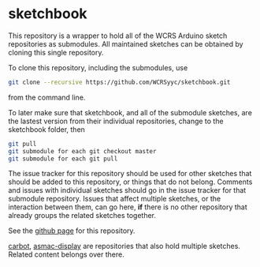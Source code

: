 # sketchbook

This repository is a wrapper to hold all of the WCRS Arduino sketch repositories as submodules.  All maintained sketches can be obtained by cloning this single repository.

To clone this repository, including the submodules, use

```sh
git clone --recursive https://github.com/WCRSyyc/sketchbook.git
```

from the command line.

To later make sure that sketchbook, and all of the submodule sketches, are the lastest version from their individual repositories, change to the sketchbook folder, then

```sh
git pull
git submodule for each git checkout master
git submodule for each git pull
```

The issue tracker for this repository should be used for other sketches that should be added to this repository, or things that do not belong.  Comments and issues with individual sketches should go in the issue tracker for that submodule repository.  Issues that affect multiple sketches, or the interaction between them, can go here, **if** there is no other repository that already groups the related sketches together.

See the [github page](http://wcrsyyc.github.io/sketchbook/) for this repository.

[carbot](https://github.com/WCRSyyc/carbot), [asmac-display](https://github.com/WCRSyyc/asmac-display)
are repositories that also hold multiple sketches.  Related content belongs over there.
